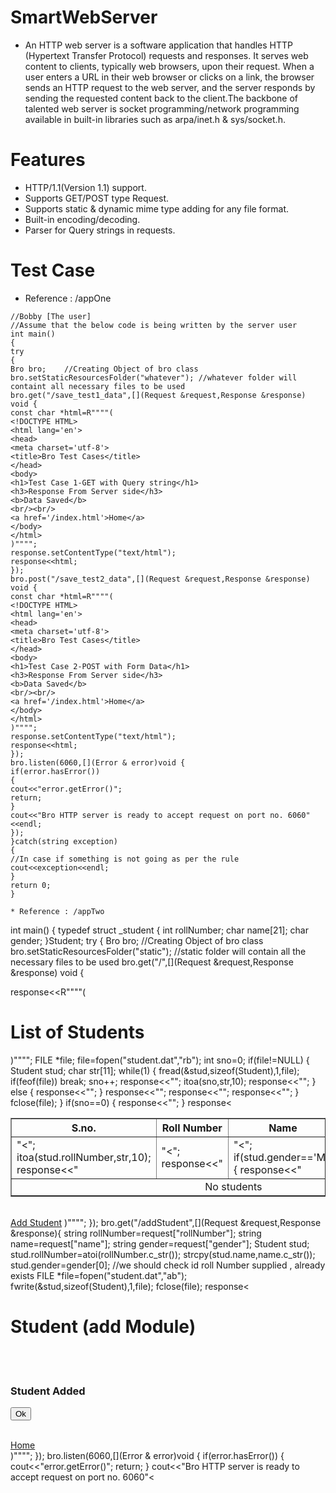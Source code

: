 # SmartWebServer
* An HTTP web server is a software application that handles HTTP (Hypertext Transfer Protocol) requests and responses. It serves web content to clients, typically web browsers, upon their request. When a user enters a URL in their web browser or clicks on a link, the browser sends an HTTP request to the web server, and the server responds by sending the requested content back to the client.The backbone of talented web server is socket programming/network programming available in built-in libraries such as arpa/inet.h & sys/socket.h.
# Features
* HTTP/1.1(Version 1.1) support.
* Supports GET/POST type Request.
* Supports static & dynamic mime type adding for any file format.
* Built-in encoding/decoding.
* Parser for Query strings in requests.
# Test Case
* Reference : /appOne 
```
//Bobby [The user]  
//Assume that the below code is being written by the server user
int main()
{
try
{
Bro bro;    //Creating Object of bro class
bro.setStaticResourcesFolder("whatever"); //whatever folder will containt all necessary files to be used
bro.get("/save_test1_data",[](Request &request,Response &response) void {
const char *html=R""""(
<!DOCTYPE HTML>
<html lang='en'>
<head>
<meta charset='utf-8'>
<title>Bro Test Cases</title>
</head>
<body>
<h1>Test Case 1-GET with Query string</h1>
<h3>Response From Server side</h3>
<b>Data Saved</b>
<br/><br/>
<a href='/index.html'>Home</a>
</body>
</html>
)"""";
response.setContentType("text/html");
response<<html;
});
bro.post("/save_test2_data",[](Request &request,Response &response) void {
const char *html=R""""(
<!DOCTYPE HTML>
<html lang='en'>
<head>
<meta charset='utf-8'>
<title>Bro Test Cases</title>
</head>
<body>
<h1>Test Case 2-POST with Form Data</h1>
<h3>Response From Server side</h3>
<b>Data Saved</b>
<br/><br/>
<a href='/index.html'>Home</a>
</body>
</html>
)"""";
response.setContentType("text/html");
response<<html;
});
bro.listen(6060,[](Error & error)void {
if(error.hasError())
{
cout<<"error.getError()";
return;
}
cout<<"Bro HTTP server is ready to accept request on port no. 6060"<<endl;
});
}catch(string exception)
{
//In case if something is not going as per the rule
cout<<exception<<endl;
}
return 0;
}

* Reference : /appTwo
```
int main()
{
typedef struct _student
{
int rollNumber;
char name[21];
char gender;
}Student;
try
{
Bro bro;    //Creating Object of bro class
bro.setStaticResourcesFolder("static"); //static folder will contain all the necessary files to be used
bro.get("/",[](Request &request,Response &response) void {

response<<R""""(
<!DOCTYPE HTML>
<html lang='en'>
<head>
<meta charset='utf-8'>
<title>Thinking Machines</title>
</head>
<body>
<h1>List of Students</h1>
<table border='1'>
<thead>
<tr>
<th>S.no.</th><th>Roll Number</th><th>Name</th><th>Gender</th>
<th>Edit</th><th>Delete</th>
</tr>
</thead>
<tbody>
)"""";
FILE *file;
file=fopen("student.dat","rb");
int sno=0;
if(file!=NULL)
{
Student stud;
char str[11];
while(1)
{
fread(&stud,sizeof(Student),1,file);
if(feof(file)) break;
sno++;
response<<"<tr>";
itoa(sno,str,10);
response<<"<td>"<<str<<"</td>";
itoa(stud.rollNumber,str,10);
response<<"<td>"<<str<<"</td>";
response<<"<td>"<<stud.name<<"</td>";
if(stud.gender=='M')
{
response<<"<td><img src='images/male.png'/></td>";
}
else
{
response<<"<td><img src='images/female.png'/></td>";
}
response<<"<td><a href='/editStudent?rollNumber="<<str<<"'>Edit</a></td>";
response<<"<td><a href='/deleteStudent?rollNumber="<<str<<"'>Delete</a></td>";
response<<"</tr>";
}
fclose(file);
}
if(sno==0)
{
response<<"<tr><td colspan='6' align='center'>No students</td></tr>";
}
response<<R""""(
</tbody>
</table>
<br/>
<a href='StudentAddForm.html'>Add Student</a>
</body>
</html>
)"""";
});
bro.get("/addStudent",[](Request &request,Response &response){
string rollNumber=request["rollNumber"];
string name=request["name"];
string gender=request["gender"];
Student stud;
stud.rollNumber=atoi(rollNumber.c_str());
strcpy(stud.name,name.c_str());
stud.gender=gender[0];
//we should check id roll Number supplied , already exists
FILE *file=fopen("student.dat","ab");
fwrite(&stud,sizeof(Student),1,file);
fclose(file);
response<<R""""(
<!DOCTYPE HTML>
<html lang='en'>
<head>
<meta charset='utf-8'>
<title>Thinking Machines</title>
</head>
<body>
<h1>Student (add Module)</h1>
<br/>
<br/>
<h3>Student Added</h3>
<form action='/'>
<button type='submit'>Ok</button>
</form>
<br/>
<a href='/'>Home</a><br/>
</body>
</html>
)"""";
});
bro.listen(6060,[](Error & error)void {
if(error.hasError())
{
cout<<"error.getError()";
return;
}
cout<<"Bro HTTP server is ready to accept request on port no. 6060"<<endl;
});
}catch(string exception)
{
//In case if something is not going as per the rule
cout<<exception<<endl;
}
return 0;
}
```
